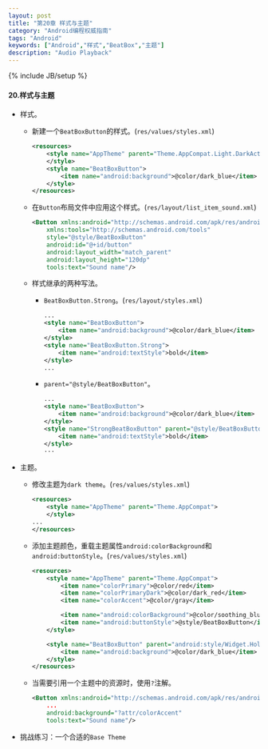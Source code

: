```yaml
---
layout: post
title: "第20章 样式与主题"
category: "Android编程权威指南"
tags: "Android"
keywords: ["Android","样式","BeatBox","主题"]
description: "Audio Playback"
---
```

{% include JB/setup %}

#### 20.样式与主题

+ 样式。
	+ 新建一个`BeatBoxButton`的样式。(`res/values/styles.xml`)

		```xml
		<resources>
			<style name="AppTheme" parent="Theme.AppCompat.Light.DarkActionBar">
			</style>
			<style name="BeatBoxButton">
				<item name="android:background">@color/dark_blue</item>
			</style>
		</resources>
		```

	+ 在`Button`布局文件中应用这个样式。(`res/layout/list_item_sound.xml`)

		```xml
		<Button xmlns:android="http://schemas.android.com/apk/res/android"
			xmlns:tools="http://schemas.android.com/tools"
			style="@style/BeatBoxButton"
			android:id="@+id/button"
			android:layout_width="match_parent"
			android:layout_height="120dp"
			tools:text="Sound name"/>
		```

	+ 样式继承的两种写法。
		+ `BeatBoxButton.Strong`。(`res/layout/styles.xml`)

			```xml
			...
			<style name="BeatBoxButton">
				<item name="android:background">@color/dark_blue</item>
			</style>
			<style name="BeatBoxButton.Strong">
				<item name="android:textStyle">bold</item>
			</style>
			...
			```

		+ `parent="@style/BeatBoxButton"`。

			```xml
			...
			<style name="BeatBoxButton">
				<item name="android:background">@color/dark_blue</item>
			</style>
			<style name="StrongBeatBoxButton" parent="@style/BeatBoxButton">
				<item name="android:textStyle">bold</item>
			</style>
			···
			```

+ 主题。
	+ 修改主题为`dark theme`。(`res/values/styles.xml`)

		```xml
        <resources>
            <style name="AppTheme" parent="Theme.AppCompat">
            </style>
        ...
        </resources>
		```

	+ 添加主题颜色，重载主题属性`android:colorBackground`和`android:buttonStyle`。(`res/values/styles.xml`)

		```xml
        <resources>
            <style name="AppTheme" parent="Theme.AppCompat">
                <item name="colorPrimary">@color/red</item>
                <item name="colorPrimaryDark">@color/dark_red</item>
                <item name="colorAccent">@color/gray</item>

                <item name="android:colorBackground">@color/soothing_blue</item>
                <item name="android:buttonStyle">@style/BeatBoxButton</item>
            </style>

            <style name="BeatBoxButton" parent="android:style/Widget.Holo.Button">
                <item name="android:background">@color/dark_blue</item>
            </style>
        </resources>
		```

	+ 当需要引用一个主题中的资源时，使用`?`注解。

		```xml
		<Button xmlns:android="http://schemas.android.com/apk/res/android"
			...
			android:background="?attr/colorAccent"
			tools:text="Sound name"/>
		```

+ 挑战练习：一个合适的`Base Theme`





























































